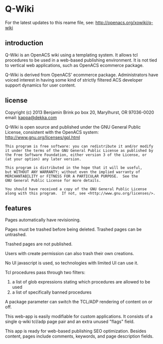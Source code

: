Q-Wiki
=======

For the latest updates to this reame file, see: http://openacs.org/xowiki/q-wiki

introduction
------------

Q-Wiki is an OpenACS wiki using a templating system.
It allows tcl procedures to be used in a web-based publishing environment.
It is not tied to vertical web applications, such as OpenACS ecommerce package.

Q-Wiki is derived from OpenACS' ecommerce package. Administrators 
 have voiced interest in having some kind of strictly filtered
 ACS developer support dynamics for user content.

license
-------
Copyright (c) 2013 Benjamin Brink
po box 20, Marylhurst, OR 97036-0020
email: kappa@dekka.com

Q-Wiki is open source and published under the GNU General Public License, consistent with the OpenACS system: http://www.gnu.org/licenses/gpl.html

    This program is free software: you can redistribute it and/or modify
    it under the terms of the GNU General Public License as published by
    the Free Software Foundation, either version 3 of the License, or
    (at your option) any later version.

    This program is distributed in the hope that it will be useful,
    but WITHOUT ANY WARRANTY; without even the implied warranty of
    MERCHANTABILITY or FITNESS FOR A PARTICULAR PURPOSE.  See the
    GNU General Public License for more details.

    You should have received a copy of the GNU General Public License
    along with this program.  If not, see <http://www.gnu.org/licenses/>.

features
--------

Pages automatically have revisioning.

Pages must be trashed before being deleted. Trashed pages can be untrashed. 

Trashed pages are not published.

Users with create permission can also trash their own creations.

No UI javascript is used, so technologies with limited UI can use it.

Tcl procedures pass through two filters: 
1. a list of glob expressions stating which procedures are allowed to be used
2. a list of specifically banned procedures

A package parameter can switch the TCL/ADP rendering of content on or off.

This web-app is easily modifiable for custom applications.
It consists of a single q-wiki tcl/adp page pair and
 an extra unused "flags" field.

This app is ready for web-based publishing SEO optimization.
Besides content, pages include comments, keywords, and page description fields.




